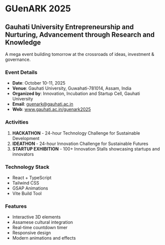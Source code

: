 # GUenARK 2025

## Gauhati University Entrepreneurship and Nurturing, Advancement through Research and Knowledge

A mega event building tomorrow at the crossroads of ideas, investment & governance.

### Event Details
- **Date**: October 10-11, 2025
- **Venue**: Gauhati University, Guwahati-781014, Assam, India
- **Organized by**: Innovation, Incubation and Startup Cell, Gauhati University
- **Email**: guenark@gauhati.ac.in
- **Web**: www.gauhati.ac.in/guenark2025

### Activities
1. **HACKATHON** - 24-hour Technology Challenge for Sustainable Development
2. **IDEATHON** - 24-hour Innovation Challenge for Sustainable Futures
3. **STARTUP EXHIBITION** - 100+ Innovation Stalls showcasing startups and innovators

### Technology Stack
- React + TypeScript
- Tailwind CSS
- GSAP Animations
- Vite Build Tool

### Features
- Interactive 3D elements
- Assamese cultural integration
- Real-time countdown timer
- Responsive design
- Modern animations and effects
